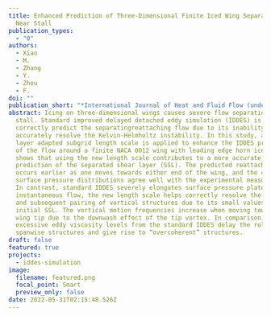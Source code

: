 ```yaml
---
title: Enhanced Prediction of Three-Dimensional Finite Iced Wing Separated Flow
  Near Stall
publication_types:
  - "0"
authors:
  - Xiao
  - M.
  - Zhang
  - Y.
  - Zhou
  - F.
doi: ""
publication_short: "*International Journal of Heat and Fluid Flow (under review)*"
abstract: Icing on three-dimensional wings causes severe flow separation near
  stall. Standard improved delayed detached eddy simulation (IDDES) is unable to
  correctly predict the separatingreattaching flow due to its inability to
  accurately resolve the Kelvin-Helmholtz instability. In this study, a shear
  layer adapted subgrid length scale is applied to enhance the IDDES prediction
  of the flow around a finite NACA 0012 wing with leading edge horn ice. It
  shows that using the new length scale contributes to a more accurate
  prediction of the separated shear layer (SSL). The predicted reattachment
  occurs earlier as one moves towards either end of the wing, and the computed
  surface pressure distributions agree well with the experimental measurements.
  In contrast, standard IDDES severely elongates surface pressure plateaus. For
  instantaneous flow, the new length scale helps correctly resolve the rollup
  and subsequent pairing of vortical structures due to its small values in the
  initial SSL. The vortical motion frequencies increase when moving towards the
  wing tip due to the downwash effect of the tip vortex. In comparison, the
  excessive eddy viscosity levels from the standard IDDES delay the rollup of
  spanwise structures and give rise to “overcoherent” structures.
draft: false
featured: true
projects:
  - iddes-simulation
image:
  filename: featured.png
  focal_point: Smart
  preview_only: false
date: 2022-05-31T02:15:48.526Z
---
```

